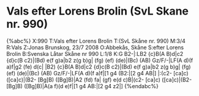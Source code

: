 # Vals efter Lorens Brolin (SvL Skane nr. 990)

{%abc%}
X:990
T:Vals efter Lorens Brolin 
T:(SvL Skåne nr. 990)
M:3/4
R:Vals
Z:Jonas Brunskog, 23/7 2008
O:Abbekås, Skåne
S:efter Lorens Brolin
B:Svenska Låtar Skåne nr 990
L:1/8
K:G
B2-|:LB2 {c}B(A B)d|c2 {d}c(B c2)|(Bd) e(f g)a|b2 z(g b)g|
(fg) (ef) (de)|(Bc) (AB) Gz/F/-|LF(A d)(f a)f|g2 (fe) d(c|
|B2) {c}B(A B)d|c2 {d}c(B c2)|(Bd) e(f g)a|b2 z(g b)g|
(fg) (ef) (de)|(Bc) (AB) Gz/F/-|LF(A d)(f a)f|[1 g4 (B2:|[2 g4 AB|]
|:(c2- [ca]c) ([ca]c)|(B2- [Bg]B) ([Bg]B)|A2 (fd) fa|
(gf) e(d c)B|(c2- [ca]c) ([ca]c)|(B2- [Bg]B) ([Bg]B)|A(a f)(d e)f|[1 g4 AB:|[2 g4 z2|]
{%endabc%}

